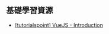 ## 基礎學習資源
- [[tutorialspoint] VueJS - Introduction](https://www.tutorialspoint.com/vuejs/vuejs_introduction.htm)

